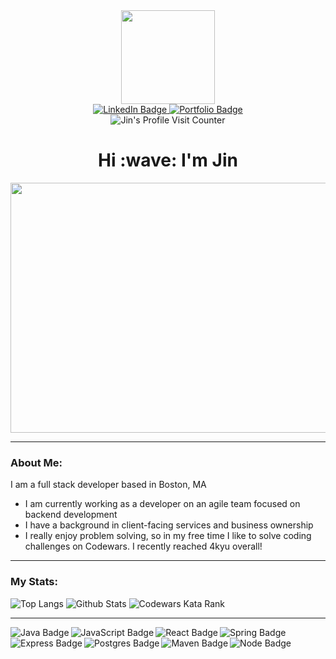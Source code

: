<div id="header" align="center">
  <img src="https://media.giphy.com/media/M9gbBd9nbDrOTu1Mqx/giphy.gif" width="150"/>
</div>

<div id="badges" align="center">
  <a href="https://www.linkedin.com/in/jinimb/">
    <img src="https://img.shields.io/badge/LinkedIn-blue?style=for-the-badge&logo=linkedin&logoColor=white" alt="LinkedIn Badge"/>
  </a>
  <a href="my portfolio link">
    <img src="https://img.shields.io/badge/Portfolio-red?style=for-the-badge&logo=portfolio&logoColor=white" alt="Portfolio Badge"/>
  </a>
</div>

<div id="Visit Counter" align="center">
  <img src="https://komarev.com/ghpvc/?username=jinimbrancalhao&style=flat-square&color=blue" alt="Jin's Profile Visit Counter"/>
</div>

<div align="center">
  <h1>Hi :wave: I'm Jin</h1>
</div>

<div align="center">
  <img src="https://media.giphy.com/media/BemKqR9RDK4V2/giphy.gif" width="700" height="400"/>
</div>

---

### About Me:

I am a full stack developer based in Boston, MA

- I am currently working as a developer on an agile team focused on backend development
- I have a background in client-facing services and business ownership
- I really enjoy problem solving, so in my free time I like to solve coding challenges on Codewars. I recently reached 4kyu overall!

--- 

### My Stats:

<img alt="Top Langs" src="https://github-readme-stats.vercel.app/api/top-langs/?username=jinimbrancalhao&layout=compact" />

<img alt="Github Stats" src="http://github-readme-streak-stats.herokuapp.com?user=jinimbrancalhao"/>

<img alt="Codewars Kata Rank" src="https://www.codewars.com/users/jinimbrancalhao/badges/large" />

---
  
<div>
  <img align="left" alt="Java Badge" src="https://img.shields.io/badge/java-%23ED8B00.svg?style=for-the-badge&logo=java&logoColor=white"/> 

  <img align="left" alt="JavaScript Badge" src="https://img.shields.io/badge/javascript-%23323330.svg?style=for-the-badge&logo=javascript&logoColor=%23F7DF1E"/> 

  <img align="left" alt="React Badge" src="https://img.shields.io/badge/react-%2320232a.svg?style=for-the-badge&logo=react&logoColor=%2361DAFB"/>

  <img align="left" alt="Spring Badge" src="https://img.shields.io/badge/spring-%236DB33F.svg?style=for-the-badge&logo=spring&logoColor=white"/>

  <img align="left" alt="Express Badge" src="https://img.shields.io/badge/express.js-%23404d59.svg?style=for-the-badge&logo=express&logoColor=%2361DAFB"/>

  <img align="left" alt="Postgres Badge" src="https://img.shields.io/badge/postgres-%23316192.svg?style=for-the-badge&logo=postgresql&logoColor=white"/>

  <img align="left" alt="Maven Badge" src="https://img.shields.io/badge/Apache%20Maven-C71A36?style=for-the-badge&logo=Apache%20Maven&logoColor=white"/>

  <img align="left" alt="Node Badge" src="https://img.shields.io/badge/node.js-6DA55F?style=for-the-badge&logo=node.js&logoColor=white"/>
</div>  


